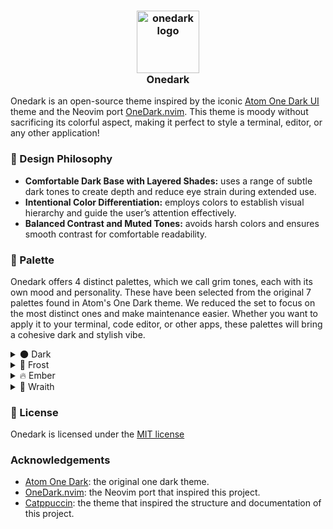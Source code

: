 <h3 align="center">
    <img src="https://github.com/Dwarf1er/onedark/blob/master/assets/logos/onedark-logo-1544x1544.png" width="100" alt="onedark logo"/></br>
    Onedark
</h3>

Onedark is an open-source theme inspired by the iconic [Atom One Dark UI](https://github.com/atom/atom/tree/master/packages/one-dark-ui) theme and the Neovim port [OneDark.nvim](https://github.com/navarasu/onedark.nvim). This theme is moody without sacrificing its colorful aspect, making it perfect to style a terminal, editor, or any other application!

### 🧠 Design Philosophy

- **Comfortable Dark Base with Layered Shades:** uses a range of subtle dark tones to create depth and reduce eye strain during extended use.
- **Intentional Color Differentiation:** employs colors to establish visual hierarchy and guide the user’s attention effectively.
- **Balanced Contrast and Muted Tones:** avoids harsh colors and ensures smooth contrast for comfortable readability.

### 🎨 Palette

Onedark offers 4 distinct palettes, which we call grim tones, each with its own mood and personality. These have been selected from the original 7 palettes found in Atom's One Dark theme. We reduced the set to focus on the most distinct ones and make maintenance easier. Whether you want to apply it to your terminal, code editor, or other apps, these palettes will bring a cohesive dark and stylish vibe.

<details>
<summary>🌑 Dark</summary>
</details>

<details>
<summary>🧊 Frost</summary>
</details>

<details>
<summary>🔥 Ember</summary>
</details>

<details>
<summary>👻 Wraith</summary>
</details>

### 📜 License

Onedark is licensed under the [MIT license](LICENSE)

### Acknowledgements

- [Atom One Dark](https://github.com/atom/atom/tree/master/packages/one-dark-ui): the original one dark theme.
- [OneDark.nvim](https://github.com/navarasu/onedark.nvim): the Neovim port that inspired this project.
- [Catppuccin](https://github.com/catppuccin/catppuccin): the theme that inspired the structure and documentation of this project.